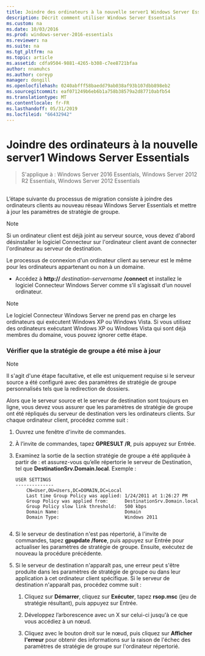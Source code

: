```yaml
---
title: Joindre des ordinateurs à la nouvelle server1 Windows Server Essentials
description: Décrit comment utiliser Windows Server Essentials
ms.custom: na
ms.date: 10/03/2016
ms.prod: windows-server-2016-essentials
ms.reviewer: na
ms.suite: na
ms.tgt_pltfrm: na
ms.topic: article
ms.assetid: cdfa9504-9881-4265-b308-c7ee8721bfaa
author: nnamuhcs
ms.author: coreyp
manager: dongill
ms.openlocfilehash: 0240abfff58baedd79ab038af93b107dbb898eb2
ms.sourcegitcommit: eaf071249b6eb6b1a758b38579a2d87710abfb54
ms.translationtype: MT
ms.contentlocale: fr-FR
ms.lasthandoff: 05/31/2019
ms.locfileid: "66432942"
---
```

# <a name="join-computers-to-the-new-windows-server-essentials-server1"></a>Joindre des ordinateurs à la nouvelle server1 Windows Server Essentials

>S'applique à : Windows Server 2016 Essentials, Windows Server 2012 R2 Essentials, Windows Server 2012 Essentials

##  <a name="BKMK_JoinComputers"></a>   
 L’étape suivante du processus de migration consiste à joindre des ordinateurs clients au nouveau réseau Windows Server Essentials et mettre à jour les paramètres de stratégie de groupe.  
  
> [!NOTE]
>  Si un ordinateur client est déjà joint au serveur source, vous devez d'abord désinstaller le logiciel Connecteur sur l'ordinateur client avant de connecter l'ordinateur au serveur de destination.  
  
 Le processus de connexion d'un ordinateur client au serveur est le même pour les ordinateurs appartenant ou non à un domaine.  
  
- Accédez à **http://** <em>destination-servername</em> **/connect** et installez le logiciel Connecteur Windows Server comme s’il s’agissait d’un nouvel ordinateur.  
  
> [!NOTE]
>  Le logiciel Connecteur Windows Server ne prend pas en charge les ordinateurs qui exécutent Windows XP ou Windows Vista. Si vous utilisez des ordinateurs exécutant Windows XP ou Windows Vista qui sont déjà membres du domaine, vous pouvez ignorer cette étape.  
  
### <a name="ensure-that-group-policy-has-updated"></a>Vérifier que la stratégie de groupe a été mise à jour  
  
> [!NOTE]
>  Il s'agit d'une étape facultative, et elle est uniquement requise si le serveur source a été configuré avec des paramètres de stratégie de groupe personnalisés tels que la redirection de dossiers.  
  
 Alors que le serveur source et le serveur de destination sont toujours en ligne, vous devez vous assurer que les paramètres de stratégie de groupe ont été répliqués du serveur de destination vers les ordinateurs clients. Sur chaque ordinateur client, procédez comme suit :  
  
1.  Ouvrez une fenêtre d'invite de commandes.  
  
2.  À l’invite de commandes, tapez **GPRESULT /R**, puis appuyez sur Entrée.  
  
3.  Examinez la sortie de la section stratégie de groupe a été appliquée à partir de : et assurez-vous qu’elle répertorie le serveur de Destination, tel que **DestinationSrv.Domain.local**. Exemple :  
  
    ```  
    USER SETTINGS  
    --------------  
        CN=User,OU=Users,DC=DOMAIN,DC=Local  
        Last time Group Policy was applied: 1/24/2011 at 1:26:27 PM  
        Group Policy was applied from:      DestinationSrv.Domain.local  
        Group Policy slow link threshold:   500 kbps  
        Domain Name:                        Domain  
        Domain Type:                        Windows 2011  
  
    ```  
  
4.  Si le serveur de destination n'est pas répertorié, à l'invite de commandes, tapez **gpupdate /force**, puis appuyez sur Entrée pour actualiser les paramètres de stratégie de groupe. Ensuite, exécutez de nouveau la procédure précédente.  
  
5.  Si le serveur de destination n'apparaît pas, une erreur peut s'être produite dans les paramètres de stratégie de groupe ou dans leur application à cet ordinateur client spécifique. Si le serveur de destination n'apparaît pas, procédez comme suit :  
  
    1.  Cliquez sur **Démarrer**, cliquez sur **Exécuter**, tapez **rsop.msc** (jeu de stratégie résultant), puis appuyez sur Entrée.  
  
    2.  Développez l’arborescence avec un X sur celui-ci jusqu'à ce que vous accédiez à un nœud.  
  
    3.  Cliquez avec le bouton droit sur le nœud, puis cliquez sur **Afficher l'erreur** pour obtenir des informations sur la raison de l'échec des paramètres de stratégie de groupe sur l'ordinateur répertorié.
